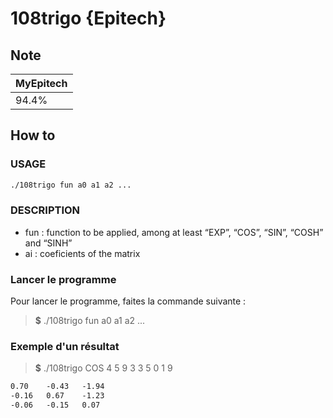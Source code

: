# 108trigo {Epitech}

## Note

| MyEpitech |
|--|
| 94.4% |

## How to

### USAGE

```bash
./108trigo fun a0 a1 a2 ...
```

### DESCRIPTION

- fun : function to be applied, among at least “EXP”, “COS”, “SIN”, “COSH” and “SINH”
- ai : coeficients of the matrix

### Lancer le programme

Pour lancer le programme, faites la commande suivante :
> **$** ./108trigo fun a0 a1 a2 ...

### Exemple d'un résultat

> **$**  ./108trigo COS 4 5 9 3 3 5 0 1 9

```txt
0.70    -0.43   -1.94
-0.16   0.67    -1.23
-0.06   -0.15   0.07
```
